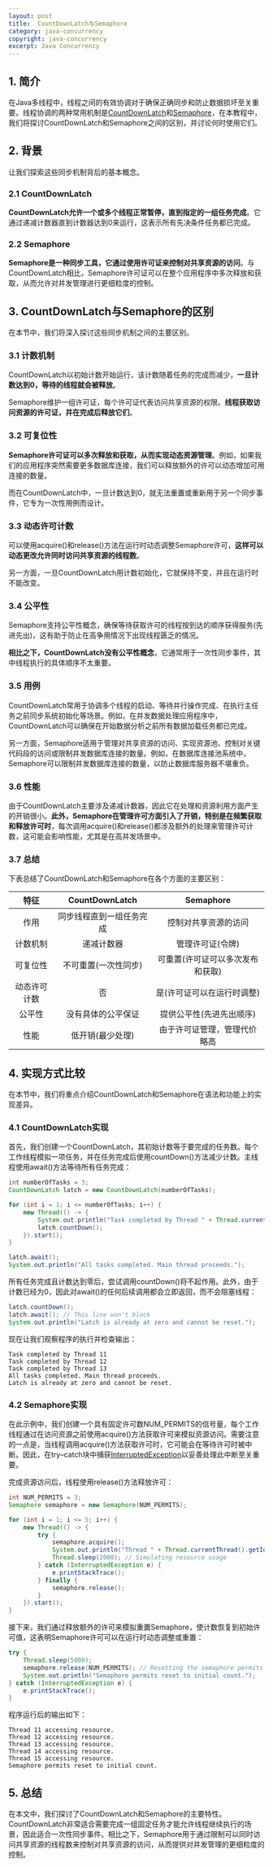 ```yaml
---
layout: post
title:  CountDownLatch与Semaphore
category: java-concurrency
copyright: java-concurrency
excerpt: Java Concurrency
---
```


## 1. 简介

在Java多线程中，线程之间的有效协调对于确保正确同步和防止数据损坏至关重要。线程协调的两种常用机制是[CountDownLatch](https://www.baeldung.com/java-countdown-latch)和[Semaphore](https://www.baeldung.com/java-semaphore)，在本教程中，我们将探讨CountDownLatch和Semaphore之间的区别，并讨论何时使用它们。

## 2. 背景

让我们探索这些同步机制背后的基本概念。

### 2.1 CountDownLatch

**CountDownLatch允许一个或多个线程正常暂停，直到指定的一组任务完成**。它通过递减计数器直到计数器达到0来运行，这表示所有先决条件任务都已完成。

### 2.2 Semaphore

**Semaphore是一种同步工具，它通过使用许可证来控制对共享资源的访问**。与CountDownLatch相比，Semaphore许可证可以在整个应用程序中多次释放和获取，从而允许对并发管理进行更细粒度的控制。

## 3. CountDownLatch与Semaphore的区别

在本节中，我们将深入探讨这些同步机制之间的主要区别。

### 3.1 计数机制

CountDownLatch以初始计数开始运行，该计数随着任务的完成而减少，**一旦计数达到0，等待的线程就会被释放**。

Semaphore维护一组许可证，每个许可证代表访问共享资源的权限。**线程获取访问资源的许可证，并在完成后释放它们**。

### 3.2 可复位性

**Semaphore许可证可以多次释放和获取，从而实现动态资源管理**。例如，如果我们的应用程序突然需要更多数据库连接，我们可以释放额外的许可以动态增加可用连接的数量。

而在CountDownLatch中，一旦计数达到0，就无法重置或重新用于另一个同步事件，它专为一次性用例而设计。

### 3.3 动态许可计数

可以使用acquire()和release()方法在运行时动态调整Semaphore许可，**这样可以动态更改允许同时访问共享资源的线程数**。

另一方面，一旦CountDownLatch用计数初始化，它就保持不变，并且在运行时不能改变。

### 3.4 公平性

Semaphore支持公平性概念，确保等待获取许可的线程按到达的顺序获得服务(先进先出)，这有助于防止在高争用情况下出现线程匮乏的情况。

**相比之下，CountDownLatch没有公平性概念**，它通常用于一次性同步事件，其中线程执行的具体顺序不太重要。

### 3.5 用例

CountDownLatch常用于协调多个线程的启动、等待并行操作完成、在执行主任务之前同步系统初始化等场景。例如，在并发数据处理应用程序中，CountDownLatch可以确保在开始数据分析之前所有数据加载任务都已完成。

另一方面，Semaphore适用于管理对共享资源的访问、实现资源池、控制对关键代码段的访问或限制并发数据库连接的数量。例如，在数据库连接池系统中，Semaphore可以限制并发数据库连接的数量，以防止数据库服务器不堪重负。

### 3.6 性能

由于CountDownLatch主要涉及递减计数器，因此它在处理和资源利用方面产生的开销很小。**此外，Semaphore在管理许可方面引入了开销，特别是在频繁获取和释放许可时**，每次调用acquire()和release()都涉及额外的处理来管理许可计数，这可能会影响性能，尤其是在高并发场景中。

### 3.7 总结

下表总结了CountDownLatch和Semaphore在各个方面的主要区别：

|     特征     |      CountDownLatch      |            Semaphore             |
| :----------: | :----------------------: | :------------------------------: |
|     作用     | 同步线程直到一组任务完成 |       控制对共享资源的访问       |
|   计数机制   |        递减计数器        |         管理许可证(令牌)         |
|   可复位性   |   不可重置(一次性同步)   | 可重置(许可证可以多次发布和获取) |
| 动态许可计数 |            否            |    是(许可证可以在运行时调整)    |
|    公平性    |    没有具体的公平保证    |     提供公平性(先进先出顺序)     |
|     性能     |     低开销(最少处理)     |   由于许可证管理，管理代价略高   |

## 4. 实现方式比较

在本节中，我们将重点介绍CountDownLatch和Semaphore在语法和功能上的实现差异。

### 4.1 CountDownLatch实现

首先，我们创建一个CountDownLatch，其初始计数等于要完成的任务数。每个工作线程模拟一项任务，并在任务完成后使用countDown()方法减少计数。主线程使用await()方法等待所有任务完成：

```java
int numberOfTasks = 3;
CountDownLatch latch = new CountDownLatch(numberOfTasks);

for (int i = 1; i <= numberOfTasks; i++) {
    new Thread(() -> {
        System.out.println("Task completed by Thread " + Thread.currentThread().getId());
        latch.countDown();
    }).start();
}

latch.await();
System.out.println("All tasks completed. Main thread proceeds.");
```

所有任务完成且计数达到零后，尝试调用countDown()将不起作用。此外，由于计数已经为0，因此对await()的任何后续调用都会立即返回，而不会阻塞线程：

```java
latch.countDown();
latch.await(); // This line won't block
System.out.println("Latch is already at zero and cannot be reset.");
```

现在让我们观察程序的执行并检查输出：

```text
Task completed by Thread 11
Task completed by Thread 12
Task completed by Thread 13
All tasks completed. Main thread proceeds.
Latch is already at zero and cannot be reset.
```

### 4.2 Semaphore实现

在此示例中，我们创建一个具有固定许可数NUM_PERMITS的信号量，每个工作线程通过在访问资源之前使用acquire()方法获取许可来模拟资源访问。需要注意的一点是，当线程调用acquire()方法获取许可时，它可能会在等待许可时被中断。因此，在try–catch块中捕获[InterruptedException](https://www.baeldung.com/java-interrupted-exception)以妥善处理此中断至关重要。

完成资源访问后，线程使用release()方法释放许可：

```java
int NUM_PERMITS = 3;
Semaphore semaphore = new Semaphore(NUM_PERMITS);

for (int i = 1; i <= 5; i++) {
    new Thread(() -> {
        try {
            semaphore.acquire();
            System.out.println("Thread " + Thread.currentThread().getId() + " accessing resource.");
            Thread.sleep(2000); // Simulating resource usage
        } catch (InterruptedException e) {
            e.printStackTrace();
        } finally {
            semaphore.release();
        }
    }).start();
}
```

接下来，我们通过释放额外的许可来模拟重置Semaphore，使计数恢复到初始许可值，这表明Semaphore许可可以在运行时动态调整或重置：

```java
try {
    Thread.sleep(5000);
    semaphore.release(NUM_PERMITS); // Resetting the semaphore permits to the initial count
    System.out.println("Semaphore permits reset to initial count.");
} catch (InterruptedException e) {
    e.printStackTrace();
}
```

程序运行后的输出如下：

```text
Thread 11 accessing resource.
Thread 12 accessing resource.
Thread 13 accessing resource.
Thread 14 accessing resource.
Thread 15 accessing resource.
Semaphore permits reset to initial count.
```

## 5. 总结

在本文中，我们探讨了CountDownLatch和Semaphore的主要特性。CountDownLatch非常适合需要完成一组固定任务才能允许线程继续执行的场景，因此适合一次性同步事件。相比之下，Semaphore用于通过限制可以同时访问共享资源的线程数来控制对共享资源的访问，从而提供对并发管理的更细粒度的控制。